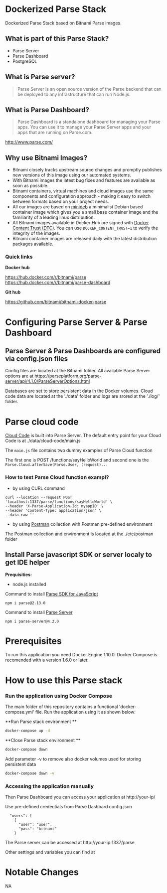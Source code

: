 # Dockerized Parse Stack

Dockerized Parse Stack based on Bitnami Parse images.

## What is part of this Parse Stack?

- Parse Server
- Parse Dashboard
- PostgreSQL

## What is Parse server?

> Parse Server is an open source version of the Parse backend that can be deployed to any infrastructure that can run Node.js.

## What is Parse Dashboard?

> Parse Dashboard is a standalone dashboard for managing your Parse apps. You can use it to manage your Parse Server apps and your apps that are running on Parse.com.

http://www.parse.com/

## Why use Bitnami Images?

* Bitnami closely tracks upstream source changes and promptly publishes new versions of this image using our automated systems.
* With Bitnami images the latest bug fixes and features are available as soon as possible.
* Bitnami containers, virtual machines and cloud images use the same components and configuration approach - making it easy to switch between formats based on your project needs.
* All our images are based on [minideb](https://github.com/bitnami/minideb) a minimalist Debian based container image which gives you a small base container image and the familiarity of a leading linux distribution.
* All Bitnami images available in Docker Hub are signed with [Docker Content Trust (DTC)](https://docs.docker.com/engine/security/trust/content_trust/). You can use `DOCKER_CONTENT_TRUST=1` to verify the integrity of the images.
* Bitnami container images are released daily with the latest distribution packages available.

### Quick links

**Docker hub**

https://hub.docker.com/r/bitnami/parse
https://hub.docker.com/r/bitnami/parse-dashboard

**Git hub**

https://github.com/bitnami/bitnami-docker-parse

# Configuring Parse Server & Parse Dashboard

## Parse Server & Parse Dashboards are configured via config.json files

Config files are located at the Bitnami folder. All available Parse Server options are at https://parseplatform.org/parse-server/api/4.1.0/ParseServerOptions.html

Databases are set to store persistent data in the Docker volumes. Cloud code data are located at the './data' folder and logs are srored at the './log/' folder. 

# Parse cloud code

[Cloud Code](https://docs.parseplatform.org/cloudcode/guide/) is built into Parse Server. The default entry point for your Cloud Code is at ./data/cloud-code/main.js

The `main.js` file contains two dummy examples of Parse Cloud function

The first one is POST /functions/sayHelloWorld and second one is the `Parse.Cloud.afterSave(Parse.User, (request)...`

### How to test Parse Cloud function exampl?

- by using CURL command

```<language>
curl --location --request POST 'localhost:1337/parse/functions/sayHelloWorld' \
--header 'X-Parse-Application-Id: myappID' \
--header 'Content-Type: application/json' \
--data-raw ''
```

- by using [Postman](https://www.postman.com/) collection with Postman pre-defined environment

The Postman collection and environment is located at the ./etc/postman folder


## Install Parse javascript SDK or server localy to get IDE helper

**Prequisities:**

- node.js installed

Command to install [Parse SDK for JavaScript](https://www.npmjs.com/package/parse)

```<language>
npm i parse@2.13.0
```

Command to install [Parse Server](https://www.npmjs.com/package/parse-server)

```<language>
npm i parse-server@4.2.0
```


# Prerequisites

To run this application you need Docker Engine 1.10.0. Docker Compose is recomended with a version 1.6.0 or later.

# How to use this Parse stack

### Run the application using Docker Compose

The main folder of this repository contains a functional 'docker-compose.yml' file. Run the application using it as shown below:

**Run Parse stack environment
**
```bash
docker-compose up -d
```

**Close Parse stack environment
**
```bash
docker-compose down
```

Add parameter -v to remove also docker volumes used for storing persistent data

```bash
docker-compose down -v
```

### Accessing the application manually

Then Parse Dashboard you can access your application at http://your-ip/ 

Use pre-defined credentials from Parse Dashbard config.json

```<language>
  "users": [
    {
      "user": "user",
      "pass": "bitnami"
    }
```

The Parse server can be accessed at http://your-ip:1337/parse

Other settings and variables you can find at 

# Notable Changes

NA
